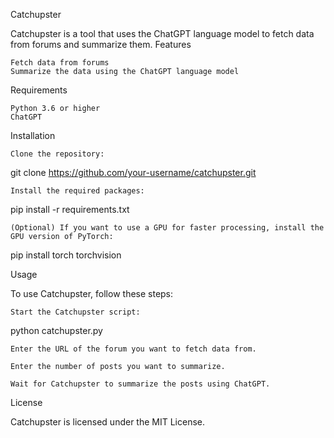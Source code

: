 Catchupster

Catchupster is a tool that uses the ChatGPT language model to fetch data from forums and summarize them.
Features

    Fetch data from forums
    Summarize the data using the ChatGPT language model

Requirements

    Python 3.6 or higher
    ChatGPT

Installation

    Clone the repository:

git clone https://github.com/your-username/catchupster.git

    Install the required packages:

pip install -r requirements.txt

    (Optional) If you want to use a GPU for faster processing, install the GPU version of PyTorch:

pip install torch torchvision

Usage

To use Catchupster, follow these steps:

    Start the Catchupster script:

python catchupster.py

    Enter the URL of the forum you want to fetch data from.

    Enter the number of posts you want to summarize.

    Wait for Catchupster to summarize the posts using ChatGPT.

License

Catchupster is licensed under the MIT License.
